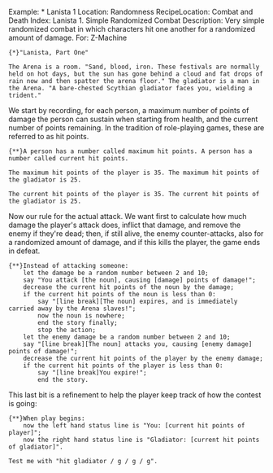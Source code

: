 Example: * Lanista 1
Location: Randomness
RecipeLocation: Combat and Death
Index: Lanista 1. Simple Randomized Combat
Description: Very simple randomized combat in which characters hit one another for a randomized amount of damage.
For: Z-Machine

  

``` inform7
{*}"Lanista, Part One"

The Arena is a room. "Sand, blood, iron. These festivals are normally held on hot days, but the sun has gone behind a cloud and fat drops of rain now and then spatter the arena floor." The gladiator is a man in the Arena. "A bare-chested Scythian gladiator faces you, wielding a trident."
```

  
We start by recording, for each person, a maximum number of points of damage the person can sustain when starting from health, and the current number of points remaining. In the tradition of role-playing games, these are referred to as hit points.

  

``` inform7
{**}A person has a number called maximum hit points. A person has a number called current hit points.

The maximum hit points of the player is 35. The maximum hit points of the gladiator is 25.

The current hit points of the player is 35. The current hit points of the gladiator is 25.
```

  
Now our rule for the actual attack. We want first to calculate how much damage the player's attack does, inflict that damage, and remove the enemy if they're dead; then, if still alive, the enemy counter-attacks, also for a randomized amount of damage, and if this kills the player, the game ends in defeat.

  

``` inform7
{**}Instead of attacking someone:
	let the damage be a random number between 2 and 10;
	say "You attack [the noun], causing [damage] points of damage!";
	decrease the current hit points of the noun by the damage;
	if the current hit points of the noun is less than 0:
		say "[line break][The noun] expires, and is immediately carried away by the Arena slaves!";
		now the noun is nowhere;
		end the story finally;
		stop the action;
	let the enemy damage be a random number between 2 and 10;
	say "[line break][The noun] attacks you, causing [enemy damage] points of damage!";
	decrease the current hit points of the player by the enemy damage;
	if the current hit points of the player is less than 0:
		say "[line break]You expire!";
		end the story.
```

  
This last bit is a refinement to help the player keep track of how the contest is going:

  

``` inform7
{**}When play begins:
	now the left hand status line is "You: [current hit points of player]";
	now the right hand status line is "Gladiator: [current hit points of gladiator]".

Test me with "hit gladiator / g / g / g".
```

